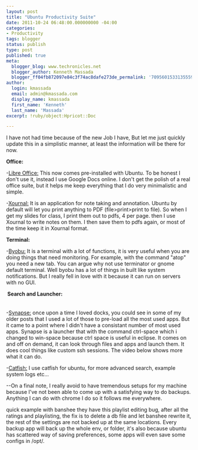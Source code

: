 ```yaml
---
layout: post
title: "Ubuntu Productivity Suite"
date: 2011-10-24 06:48:00.000000000 -04:00
categories:
- Productivity
tags: blogger
status: publish
type: post
published: true
meta:
  blogger_blog: www.techronicles.net
  blogger_author: Kenneth Massada
  blogger_ff04fb872097e84c3f74ac8dafe273de_permalink: '7095601533135559648'
author:
  login: kmassada
  email: admin@kmassada.com
  display_name: kmassada
  first_name: 'Kenneth'
  last_name: 'Massada'
excerpt: !ruby/object:Hpricot::Doc

---
```

<p>I have not had time because of the new Job I have, But let me just quickly update this in a simplistic manner, at least the information will be there for now. </p>
<p><b>Office:</b></p>
<p>-<a href="http://www.libreoffice.org/">Libre Office:</a> This now comes pre-installed with Ubuntu. To be honest I don't use it, instead I use Google Docs online. I don't get the polish of a real office suite, but it helps me keep everything that I do very minimalistic and simple.</p>
<p>-<a href="http://xournal.sourceforge.net/">Xournal:</a> It is an application for note taking and annotation. Ubuntu by default will let you print anything to PDF (file&gt;print&gt;print to file). So when I get my slides for class, I print them out to pdfs, 4 per page. then I use Xournal to write notes on them. I then save them to pdfs again, or most of the time keep it in Xournal format.
<div class="separator" style="clear:both;text-align:center;"></div>
<p><b>Terminal: </b></p>
<p>-<a href="https://launchpad.net/byobu">Byobu:</a> It is a terminal with a lot of functions, it is very useful when you are doing things that need monitoring. For example, with the command "atop" you need a new tab. You can argue why not use terminator or gnome default terminal. Well byobu has a lot of things in built like system notifications. But I really fell in love with it because it can run on servers with no GUI.</p>
<p><b> Search and Launcher:</b><br /><b><br /></b><br />-<a href="https://launchpad.net/~synapse-core/+archive/ppa">Synapse:</a> once upon a time I loved docks, you could see in some of my older posts that I used a lot of those to pre-load all the most used apps. But it came to a point where I didn't have a consistant number of most used apps. Synapse is a launcher that with the command ctrl-space which i changed to win-space because ctrl space is useful in eclipse. It comes on and off on demand, it can look through files and apps and launch them. It does cool things like custom ssh sessions. The video below shows more what it can do.</p>
<div class="separator" style="clear:both;text-align:center;"></div>
<p>-<a href="http://www.ubuntugeek.com/catfish-file-search-tool-that-support-several-different-engines.html">Catfish:</a> I use catfish for ubuntu, for more advanced search, example system logs etc...</p>
<p>--On a final note, I really avoid to have tremendous setups for my machine because I've not been able to come up with a satisfying way to do backups. Anything I can do with chrome I do so it follows me everywhere.</p>
<p>quick example with banshee they have this playlist editing bug, after all the ratings and playlisting, the fix is to delete a db file and let banshee rewrite it, the rest of the settings are not backed up at the same locations. Every backup app will back up the whole env, or folder, it's also because ubuntu has scattered way of saving preferences, some apps will even save some configs in /opt/.</p>
